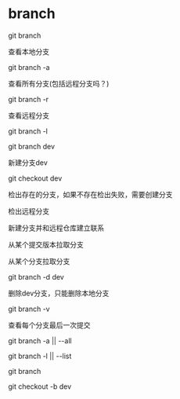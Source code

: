 # branch

git branch

查看本地分支

git branch -a 

查看所有分支(包括远程分支吗？)

git branch -r 

查看远程分支

git branch -l


git branch dev  

新建分支dev


git checkout dev

检出存在的分支，如果不存在检出失败，需要创建分支


检出远程分支


新建分支并和远程仓库建立联系


从某个提交版本拉取分支


从某个分支拉取分支


git branch -d dev

删除dev分支，只能删除本地分支

git branch -v 

查看每个分支最后一次提交


git branch -a || --all

git branch -l || --list

git branch

git checkout -b dev



